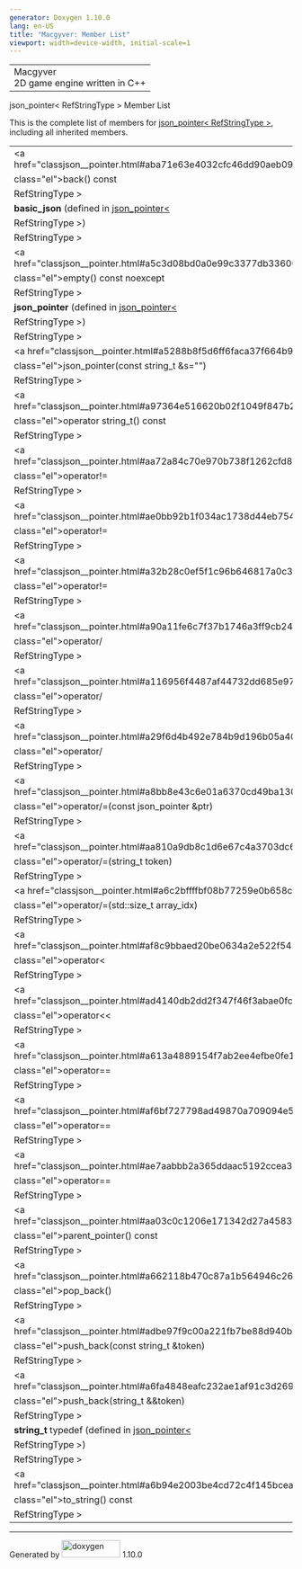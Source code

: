 ```yaml
---
generator: Doxygen 1.10.0
lang: en-US
title: "Macgyver: Member List"
viewport: width=device-width, initial-scale=1
---
```


<div id="top">

<div id="titlearea">

<table data-cellspacing="0" data-cellpadding="0">
<colgroup>
<col style="width: 100%" />
</colgroup>
<tbody>
<tr id="projectrow" class="odd">
<td id="projectalign"><div id="projectname">
Macgyver
</div>
<div id="projectbrief">
2D game engine written in C++
</div></td>
</tr>
</tbody>
</table>

</div>

<div id="main-nav">

</div>

</div>

<div class="header">

<div class="headertitle">

<div class="title">

json_pointer\< RefStringType \> Member List

</div>

</div>

</div>

<div class="contents">

This is the complete list of members for
<a href="classjson__pointer.html" class="el">json_pointer&lt;
RefStringType &gt;</a>, including all inherited members.

|                                                                                                |                                                               |                                                                        |
|------------------------------------------------------------------------------------------------|---------------------------------------------------------------|------------------------------------------------------------------------|
| <a href="classjson__pointer.html#aba71e63e4032cfc46dd90aeb09e5cb0f"                            
 class="el">back</a>() const                                                                     | <a href="classjson__pointer.html" class="el">json_pointer&lt; 
                                                                                                  RefStringType &gt;</a>                                         | <span class="mlabel">inline</span>                                     |
| **basic_json** (defined in <a href="classjson__pointer.html" class="el">json_pointer&lt;       
 RefStringType &gt;</a>)                                                                         | <a href="classjson__pointer.html" class="el">json_pointer&lt; 
                                                                                                  RefStringType &gt;</a>                                         | <span class="mlabel">friend</span>                                     |
| <a href="classjson__pointer.html#a5c3d08bd0a0e99c3377db33600c68a64"                            
 class="el">empty</a>() const noexcept                                                           | <a href="classjson__pointer.html" class="el">json_pointer&lt; 
                                                                                                  RefStringType &gt;</a>                                         | <span class="mlabel">inline</span>                                     |
| **json_pointer** (defined in <a href="classjson__pointer.html" class="el">json_pointer&lt;     
 RefStringType &gt;</a>)                                                                         | <a href="classjson__pointer.html" class="el">json_pointer&lt; 
                                                                                                  RefStringType &gt;</a>                                         | <span class="mlabel">friend</span>                                     |
| <a href="classjson__pointer.html#a5288b8f5d6ff6faca37f664b98a16ecd"                            
 class="el">json_pointer</a>(const string_t &s="")                                               | <a href="classjson__pointer.html" class="el">json_pointer&lt; 
                                                                                                  RefStringType &gt;</a>                                         | <span class="mlabel">inline</span><span class="mlabel">explicit</span> |
| <a href="classjson__pointer.html#a97364e516620b02f1049f847b2ad43c9"                            
 class="el">operator string_t</a>() const                                                        | <a href="classjson__pointer.html" class="el">json_pointer&lt; 
                                                                                                  RefStringType &gt;</a>                                         | <span class="mlabel">inline</span>                                     |
| <a href="classjson__pointer.html#aa72a84c70e970b738f1262cfd8a66b4d"                            
 class="el">operator!=</a>                                                                       | <a href="classjson__pointer.html" class="el">json_pointer&lt; 
                                                                                                  RefStringType &gt;</a>                                         | <span class="mlabel">friend</span>                                     |
| <a href="classjson__pointer.html#ae0bb92b1f034ac1738d44eb7540f8f66"                            
 class="el">operator!=</a>                                                                       | <a href="classjson__pointer.html" class="el">json_pointer&lt; 
                                                                                                  RefStringType &gt;</a>                                         | <span class="mlabel">friend</span>                                     |
| <a href="classjson__pointer.html#a32b28c0ef5f1c96b646817a0c360d7e6"                            
 class="el">operator!=</a>                                                                       | <a href="classjson__pointer.html" class="el">json_pointer&lt; 
                                                                                                  RefStringType &gt;</a>                                         | <span class="mlabel">friend</span>                                     |
| <a href="classjson__pointer.html#a90a11fe6c7f37b1746a3ff9cb24b0d53"                            
 class="el">operator/</a>                                                                        | <a href="classjson__pointer.html" class="el">json_pointer&lt; 
                                                                                                  RefStringType &gt;</a>                                         | <span class="mlabel">friend</span>                                     |
| <a href="classjson__pointer.html#a116956f4487af44732dd685e970679b0"                            
 class="el">operator/</a>                                                                        | <a href="classjson__pointer.html" class="el">json_pointer&lt; 
                                                                                                  RefStringType &gt;</a>                                         | <span class="mlabel">friend</span>                                     |
| <a href="classjson__pointer.html#a29f6d4b492e784b9d196b05a4048c289"                            
 class="el">operator/</a>                                                                        | <a href="classjson__pointer.html" class="el">json_pointer&lt; 
                                                                                                  RefStringType &gt;</a>                                         | <span class="mlabel">friend</span>                                     |
| <a href="classjson__pointer.html#a8bb8e43c6e01a6370cd49ba130171219"                            
 class="el">operator/=</a>(const json_pointer &ptr)                                              | <a href="classjson__pointer.html" class="el">json_pointer&lt; 
                                                                                                  RefStringType &gt;</a>                                         | <span class="mlabel">inline</span>                                     |
| <a href="classjson__pointer.html#aa810a9db8c1d6e67c4a3703dc66a18d4"                            
 class="el">operator/=</a>(string_t token)                                                       | <a href="classjson__pointer.html" class="el">json_pointer&lt; 
                                                                                                  RefStringType &gt;</a>                                         | <span class="mlabel">inline</span>                                     |
| <a href="classjson__pointer.html#a6c2bffffbf08b77259e0b658c841703c"                            
 class="el">operator/=</a>(std::size_t array_idx)                                                | <a href="classjson__pointer.html" class="el">json_pointer&lt; 
                                                                                                  RefStringType &gt;</a>                                         | <span class="mlabel">inline</span>                                     |
| <a href="classjson__pointer.html#af8c9bbaed20be0634a2e522f54265d96"                            
 class="el">operator&lt;</a>                                                                     | <a href="classjson__pointer.html" class="el">json_pointer&lt; 
                                                                                                  RefStringType &gt;</a>                                         | <span class="mlabel">friend</span>                                     |
| <a href="classjson__pointer.html#ad4140db2dd2f347f46f3abae0fc2156f"                            
 class="el">operator&lt;&lt;</a>                                                                 | <a href="classjson__pointer.html" class="el">json_pointer&lt; 
                                                                                                  RefStringType &gt;</a>                                         | <span class="mlabel">friend</span>                                     |
| <a href="classjson__pointer.html#a613a4889154f7ab2ee4efbe0fe147cf2"                            
 class="el">operator==</a>                                                                       | <a href="classjson__pointer.html" class="el">json_pointer&lt; 
                                                                                                  RefStringType &gt;</a>                                         | <span class="mlabel">friend</span>                                     |
| <a href="classjson__pointer.html#af6bf727798ad49870a709094e5ff981c"                            
 class="el">operator==</a>                                                                       | <a href="classjson__pointer.html" class="el">json_pointer&lt; 
                                                                                                  RefStringType &gt;</a>                                         | <span class="mlabel">friend</span>                                     |
| <a href="classjson__pointer.html#ae7aabbb2a365ddaac5192ccea3226bfb"                            
 class="el">operator==</a>                                                                       | <a href="classjson__pointer.html" class="el">json_pointer&lt; 
                                                                                                  RefStringType &gt;</a>                                         | <span class="mlabel">friend</span>                                     |
| <a href="classjson__pointer.html#aa03c0c1206e171342d27a4583258858b"                            
 class="el">parent_pointer</a>() const                                                           | <a href="classjson__pointer.html" class="el">json_pointer&lt; 
                                                                                                  RefStringType &gt;</a>                                         | <span class="mlabel">inline</span>                                     |
| <a href="classjson__pointer.html#a662118b470c87a1b564946c2602c49ce"                            
 class="el">pop_back</a>()                                                                       | <a href="classjson__pointer.html" class="el">json_pointer&lt; 
                                                                                                  RefStringType &gt;</a>                                         | <span class="mlabel">inline</span>                                     |
| <a href="classjson__pointer.html#adbe97f9c00a221fb7be88d940b39a24f"                            
 class="el">push_back</a>(const string_t &token)                                                 | <a href="classjson__pointer.html" class="el">json_pointer&lt; 
                                                                                                  RefStringType &gt;</a>                                         | <span class="mlabel">inline</span>                                     |
| <a href="classjson__pointer.html#a6fa4848eafc232ae1af91c3d2696897e"                            
 class="el">push_back</a>(string_t &&token)                                                      | <a href="classjson__pointer.html" class="el">json_pointer&lt; 
                                                                                                  RefStringType &gt;</a>                                         | <span class="mlabel">inline</span>                                     |
| **string_t** typedef (defined in <a href="classjson__pointer.html" class="el">json_pointer&lt; 
 RefStringType &gt;</a>)                                                                         | <a href="classjson__pointer.html" class="el">json_pointer&lt; 
                                                                                                  RefStringType &gt;</a>                                         |                                                                        |
| <a href="classjson__pointer.html#a6b94e2003be4cd72c4f145bcea2578ec"                            
 class="el">to_string</a>() const                                                                | <a href="classjson__pointer.html" class="el">json_pointer&lt; 
                                                                                                  RefStringType &gt;</a>                                         | <span class="mlabel">inline</span>                                     |

</div>

------------------------------------------------------------------------

<span class="small">Generated
by [<img src="doxygen.svg" class="footer" width="104" height="31"
alt="doxygen" />](https://www.doxygen.org/index.html) 1.10.0</span>
